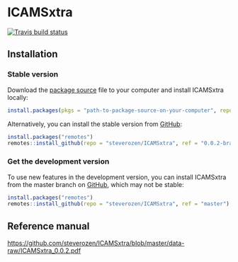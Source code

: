 
<!-- README.md is generated from README.Rmd. Please edit that file -->

# ICAMSxtra

<!-- badges: start -->

[![Travis build
status](https://travis-ci.com/steverozen/ICAMSxtra.svg?branch=master)](https://travis-ci.com/steverozen/ICAMSxtra)
<!-- badges: end -->

## Installation

### Stable version

Download the [package
source](https://github.com/steverozen/ICAMSxtra/archive/v0.0.2.tar.gz)
file to your computer and install ICAMSxtra locally:

``` r
install.packages(pkgs = "path-to-package-source-on-your-computer", repos = NULL, type = "source")
```

Alternatively, you can install the stable version from
[GitHub](https://github.com/):

``` r
install.packages("remotes")
remotes::install_github(repo = "steverozen/ICAMSxtra", ref = "0.0.2-branch")
```

### Get the development version

To use new features in the development version, you can install
ICAMSxtra from the master branch on [GitHub](https://github.com/), which
may not be stable:

``` r
install.packages("remotes")
remotes::install_github(repo = "steverozen/ICAMSxtra", ref = "master")
```

## Reference manual

<https://github.com/steverozen/ICAMSxtra/blob/master/data-raw/ICAMSxtra_0.0.2.pdf>
